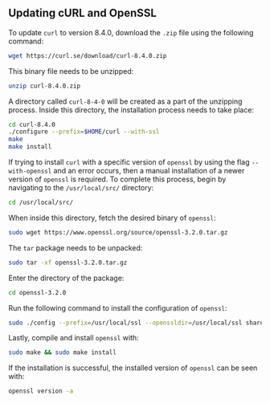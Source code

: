 ## Updating cURL and OpenSSL
To update `curl` to version 8.4.0, download the `.zip` file using the following command:
```bash
wget https://curl.se/download/curl-8.4.0.zip
```
This binary file needs to be unzipped:
```bash
unzip curl-8.4.0.zip
```
A directory called `curl-8-4-0` will be created as a part of the unzipping process. Inside this directory, the installation process needs to take place:
```bash
cd curl-8.4.0
./configure --prefix=$HOME/curl --with-ssl
make
make install
```
If trying to install `curl` with a specific version of `openssl` by using the flag `--with-openssl` and an error occurs, then a manual installation of a newer version of `openssl` is required. To complete this process, begin by navigating to the `/usr/local/src/` directory:
```bash
cd /usr/local/src/
```
When inside this directory, fetch the desired binary of `openssl`:
```bash
sudo wget https://www.openssl.org/source/openssl-3.2.0.tar.gz
```
The `tar` package needs to be unpacked:
```bash
sudo tar -xf openssl-3.2.0.tar.gz
```
Enter the directory of the package:
```bash
cd openssl-3.2.0
```
Run the following command to install the configuration of `openssl`:
```bash
sudo ./config --prefix=/usr/local/ssl --openssldir=/usr/local/ssl shared zlib
```
Lastly, compile and install `openssl` with:
```bash
sudo make && sudo make install
```
If the installation is successful, the installed version of `openssl` can be seen with:
```bash
openssl version -a
```